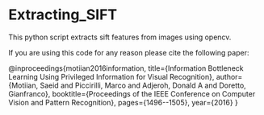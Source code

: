 # Extracting_SIFT
This python script extracts sift features from images using opencv.

If you are using this code for any reason please cite the following paper:


@inproceedings{motiian2016information,
  title={Information Bottleneck Learning Using Privileged Information for Visual Recognition},
  author={Motiian, Saeid and Piccirilli, Marco and Adjeroh, Donald A and Doretto, Gianfranco},
  booktitle={Proceedings of the IEEE Conference on Computer Vision and Pattern Recognition},
  pages={1496--1505},
  year={2016}
}
